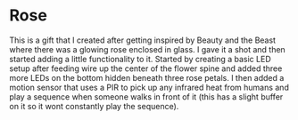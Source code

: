 # Rose
This is a gift that I created after getting inspired by Beauty and the Beast where there was a glowing rose enclosed in glass. I gave it a shot and then started adding a little functionality to it. Started by creating a basic LED setup after feeding wire up the center of the flower spine and added three more LEDs on the bottom hidden beneath three rose petals. 
I then added a motion sensor that uses a PIR to pick up any infrared heat from humans and play a sequence when someone walks in front of it (this has a slight buffer on it so it wont constantly play the sequence).
